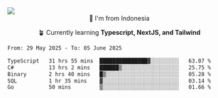 
<img align = "center" src="https://readme-typing-svg.herokuapp.com?font=Fira+Code&size=25&pause=1000&color=00F713&center=true&vCenter=true&random=false&width=850&height=70&lines=Hi+There+%F0%9F%91%8B%2C+Im+Julian+Caesar;"/>
<br>

<div align = "center">
  📌 I'm from Indonesia
  
  🪴 Currently learning **Typescript, NextJS, and Tailwind**
</div>

<!--START_SECTION:waka-->

```txt
From: 29 May 2025 - To: 05 June 2025

TypeScript   31 hrs 55 mins  ███████████████▓░░░░░░░░░   63.07 %
C#           13 hrs 2 mins   ██████▒░░░░░░░░░░░░░░░░░░   25.75 %
Binary       2 hrs 40 mins   █▒░░░░░░░░░░░░░░░░░░░░░░░   05.28 %
SQL          1 hr 35 mins    ▓░░░░░░░░░░░░░░░░░░░░░░░░   03.14 %
Go           50 mins         ▒░░░░░░░░░░░░░░░░░░░░░░░░   01.66 %
```

<!--END_SECTION:waka-->
